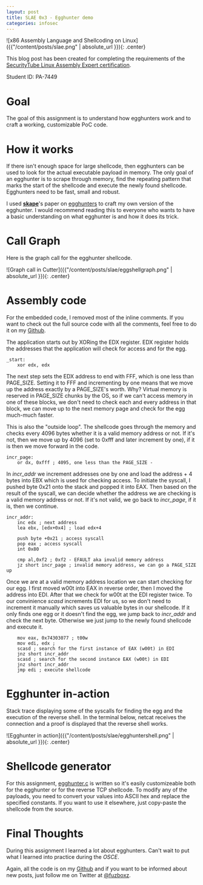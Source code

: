```yaml
---
layout: post
title: SLAE 0x3 - Egghunter demo
categories: infosec
---
```


![x86 Assembly Language and Shellcoding on Linux]({{"/content/posts/slae.png" | absolute_url }}){: .center}

This blog post has been created for completing the requirements of the [SecurityTube Linux Assembly Expert certification](https://www.pentesteracademy.com/course?id=3).

Student ID: PA-7449

# Goal

The goal of this assignment is to understand how egghunters work and to craft a working, customizable PoC code. 

# How it works

If there isn't enough space for large shellcode, then egghunters can be used to look for the actual executable payload in memory. The only goal of an egghunter is to scrape through memory, find the repeating pattern that marks the start of the shellcode and execute the newly found shellcode. Egghunters need to be fast, small and robust.

I used [**skape**](http://hick.org/~mmiller/)'s paper on [egghunters](http://www.hick.org/code/skape/papers/egghunt-shellcode.pdf) to craft my own version of the egghunter. I would recommend reading this to everyone who wants to have a basic understanding on what egghunter is and how it does its trick.

# Call Graph

Here is the graph call for the egghunter shellcode. 

![Graph call in Cutter]({{"/content/posts/slae/eggshellgraph.png" | absolute_url }}){: .center}

# Assembly code

For the embedded code, I removed most of the inline comments. If you want to check out the full source code with all the comments, feel free to do it on my [Github](https://github.com/fuzboxz/SLAE/blob/master/assignments/egghunter/egghunter.nasm).

The application starts out by XORing the EDX register. EDX register holds the addresses that the application will check for access and for the egg.

    _start:
        xor edx, edx 

The next step sets the EDX address to end with FFF, which is one less than PAGE_SIZE. Setting it to FFF and incrementing by one means that we move up the address exactly by a PAGE_SIZE's worth. Why? Virtual memory is reserved in PAGE_SIZE chunks by the OS, so if we can't access memory in one of these blocks, we don't need to check each and every address in that block, we can move up to the next memory page and check for the egg much-much faster. 

This is also the "outside loop". The shellcode goes through the memory and checks every 4096 bytes whether it is a valid memory address or not. If it's not, then we move up by 4096 (set to 0xfff and later increment by one), if it is then we move forward in the code.

    incr_page:
        or dx, 0xfff ; 4095, one less than the PAGE_SIZE -
 
In *incr_addr* we increment addresses one by one and load the address + 4 bytes into EBX which is used for checking access. To initiate the syscall, I pushed byte 0x21 onto the stack and popped it into EAX. Then based on the result of the syscall, we can decide whether the address we are checking is a valid memory address or not. If it's not valid, we go back to *incr_page*, if it is, then we continue.

    incr_addr:
        inc edx ; next address
        lea ebx, [edx+0x4] ; load edx+4

        push byte +0x21 ; access syscall
        pop eax ; access syscall
        int 0x80 

        cmp al,0xf2 ; 0xf2 - EFAULT aka invalid memory address 
        jz short incr_page ; invalid memory address, we can go a PAGE_SIZE up

Once we are at a valid memory address location we can start checking for our egg. I first moved w00t into EAX in reverse order, then I moved the address into EDI. After that we check for w00t at the EDI register twice. To our convinience *scasd* increments EDI for us, so we don't need to increment it manually which saves us valuable bytes in our shellcode. If it only finds one egg or it doesn't find the egg, we jump back to *incr_addr* and check the next byte. Otherwise we just jump to the newly found shellcode and execute it.

        mov eax, 0x74303077 ; t00w
        mov edi, edx ; 
        scasd ; search for the first instance of EAX (w00t) in EDI
        jnz short incr_addr
        scasd ; search for the second instance EAX (w00t) in EDI
        jnz short incr_addr
        jmp edi ; execute shellcode


# Egghunter in-action
Stack trace displaying some of the syscalls for finding the egg and the execution of the reverse shell. In the terminal below, netcat receives the connection and a proof is displayed that the reverse shell works.

![Egghunter in action]({{"/content/posts/slae/egghuntershell.png" | absolute_url }}){: .center}

# Shellcode generator

For this assignment, [egghunter.c](https://github.com/fuzboxz/SLAE/blob/master/assignments/egghunter/egghunter.c) is written so it's easily customizeable both for the egghunter or for the reverse TCP shellcode. To modify any of the payloads, you need to convert your values into ASCII hex and replace the specified constants. If you want to use it elsewhere, just copy-paste the shellcode from the source.

# Final Thoughts

During this assignment I learned a lot about egghunters. Can't wait to put what I learned into practice during the *OSCE*.

Again, all the code is on my [Github](https://github.com/fuzboxz/SLAE) and if you want to be informed about new posts, just follow me on Twitter at [@fuzboxz](https://twitter.com/fuzboxz).